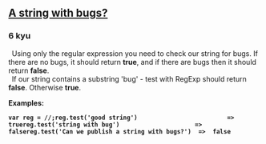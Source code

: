 <h2><a href=https://www.codewars.com/kata/599beb63b7a0473b1b000049/train/javascript target="_blank">A string with bugs?</a></h2><h3>6 kyu</h3><p> Using only the regular expression you need to check our string for bugs. If there are no bugs, it should return <strong>true</strong>, and if there are bugs then it should return <strong>false</strong>.<br> If our string contains a substring 'bug' - test with RegExp should return <strong>false</strong>. Otherwise <strong>true</strong>.</p><p><b>Examples:<b></b></b></p><b><b><pre><code>var reg = //;reg.test('good string')                         =&gt;  truereg.test('string with bug')                     =&gt;  falsereg.test('Can we publish a string with bugs?')  =&gt;  false</code></pre></b></b>